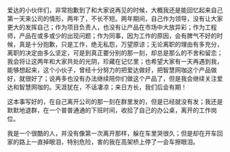 爱达的小伙伴们，非常抱歉到了和大家说再见的时候，大概我还是能回忆起来自己第一天来公司的情形，两年了，不长不短。两年期间，自己作为领导，没有让大家更大的发挥自己；作为项目负责人，也没有让产品在市场中大放异彩；作为工程师，产品在或多或少的出现问题；作为同事，因为工作的原因，会有脾气不好的时候，真是十分抱歉，只是工作，绝无私怨，万望原谅；无论离职的理由有多充分，离职的决定由多么坚定，可是到真正要分别的那一刻，却总是那么的不舍和留恋；我会将让这两年和大家共处的光阴，珍藏在记忆里；也希望大家有一天再遇到我，能够想起来，这个小伙子，曾经十分努力的把爱达做好，把智慧网咖这个产品做好，就很好了；说再多也没有办法继续陪你们做这个产品了，但是我会继续关注爱达和智慧网咖的。天涯犹在，不话凄凉；来日方长，我们后会有期！

这本事写好的，在自己离开公司的那一刻在群里发的，但是已经就没有发；我还是默默地退群，在一个普普通通的下班时间，收拾了自己的办公桌，离开的工作岗位。

我是一个很酷的人，并没有像第一次离开那样，躲在车里哭很久；但是却在开车回家的路上一直掉眼泪，特别危险，害的我在高架桥上停了一会车擦眼泪。

